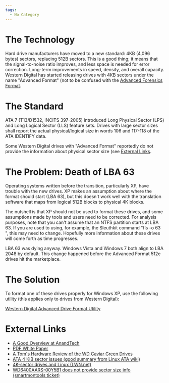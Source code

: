 ```yaml
---
tags:
  - No Category
---
```

# The Technology

Hard drive manufacturers have moved to a new standard: 4KB (4,096 bytes)
sectors, replacing 512B sectors. This is a good thing; it means that the
signal-to-noise ratio improves, and less space is needed for error
correction. Long-term improvements in speed, density, and overall
capacity. Western Digital has started releasing drives with 4KB sectors
under the name "Advanced Format" (not to be confused with the [Advanced
Forensics Format](advanced_forensics_format.md).

# The Standard

ATA 7 (T13/D1532, INCITS 397-2005) introduced Long Physical Sector (LPS)
and Long Logical Sector (LLS) feature sets. Drives with large sector
sizes shall report the actual physical/logical size in words 106 and
117-118 of the ATA IDENTIFY data.

Some Western Digital drives with "Advanced Format" reportedly do not
provide the information about physical sector size (see [External
Links](#external_links.md).

# The Problem: Death of LBA 63

Operating systems written before the transition, particularly XP, have
trouble with the new drives. XP makes an assumption about where the
format should start (LBA 63), but this doesn't work well with the
translation software that maps from logical 512B blocks to physical 4K
blocks.

The nutshell is that XP should not be used to format these drives, and
some assumptions made by tools and users need to be corrected. For
analysis purposes, note that you can't assume that an NTFS partition
starts at LBA 63. If you are used to using, for example, the Sleuthkit
command "fls -o 63 <image>", this may need to change. Hopefully more
information about these drives will come forth as time progresses.

LBA 63 was dying anyway. Windows Vista and Windows 7 both align to LBA
2048 by default. This change happened before the Advanced Format 512e
drives hit the marketplace.

# The Solution

To format one of these drives properly for Windows XP, use the following
utility (this applies only to drives from Western Digital):

[Western Digital Advanced Drive Format
Utility](http://www.wdc.com/en/products/advancedformat/)

# External Links

- [A Good Overview at
  AnandTech](http://www.anandtech.com/storage/showdoc.aspx?i=3691)
- [PDF White
  Paper](http://www.wdc.com/wdproducts/library/WhitePapers/ENG/2579-771430.pdf)
- [A Tom's Hardware Review of the WD Caviar Green
  Drives](http://www.tomshardware.com/reviews/green-terabyte-1tb,2078-2.html)
- [ATA 4 KiB sector issues (good summary from Linux ATA
  wiki)](https://ata.wiki.kernel.org/index.php/ATA_4_KiB_sector_issues)
- [4K-sector drives and Linux
  (LWN.net)](http://lwn.net/Articles/377895/)
- [WD6400AARS-00Y5B1 does not provide sector size info (smartmontools
  ticket)](http://sourceforge.net/apps/trac/smartmontools/ticket/62)